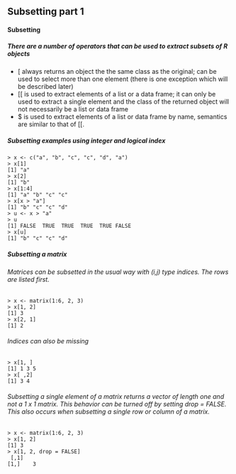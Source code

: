 ## Subsetting part 1

#### Subsetting 
##### There are a number of operators that can be used to extract subsets of R objects
- [ always returns an object the the same class as the original; can be used to select more than one element (there is one exception which will be described later)
- [[ is used to extract elements of a list or a data frame; it can only be used to extract a single element and the class of the returned object will not necessarily be a list or data frame
- $ is used to extract elements of a list or data frame by name, semantics are similar to that of [[.

##### Subsetting examples using integer and logical index
	> x <- c("a", "b", "c", "c", "d", "a")
	> x[1]
	[1] "a"
	> x[2]
	[1] "b"
	> x[1:4]
	[1] "a" "b" "c" "c"
	> x[x > "a"]
	[1] "b" "c" "c" "d"
	> u <- x > "a"
	> u
	[1] FALSE  TRUE  TRUE  TRUE  TRUE FALSE
	> x[u]
	[1] "b" "c" "c" "d"
	
##### Subsetting a matrix
###### Matrices can be subsetted in the usual way with (i,j) type indices. The rows are listed first.
	> x <- matrix(1:6, 2, 3)
	> x[1, 2]
	[1] 3
	> x[2, 1]
	[1] 2
###### Indices can also be missing
	> x[1, ]
	[1] 1 3 5
	> x[ ,2]
	[1] 3 4

###### Subsetting a single element of a matrix returns a vector of length one and not a 1 x 1 matrix. This behavior can be turned off by setting drop = FALSE. This also occurs when subsetting a single row or column of a matrix. 
	> x <- matrix(1:6, 2, 3)
	> x[1, 2]
	[1] 3
	> x[1, 2, drop = FALSE]
     [,1]
	[1,]    3